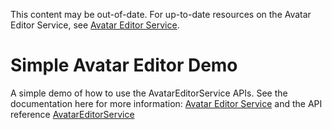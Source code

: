 This content may be out-of-date. For up-to-date resources on the Avatar Editor Service, see [Avatar Editor Service](https://create.roblox.com/docs/avatar/characters/avatar-editor-service).

# Simple Avatar Editor Demo

A simple demo of how to use the AvatarEditorService APIs. See the documentation here for more information:
[Avatar Editor Service](https://create.roblox.com/docs/avatar/characters/avatar-editor-service)
and the API reference [AvatarEditorService](https://create.roblox.com/docs/reference/engine/classes/AvatarEditorService)
